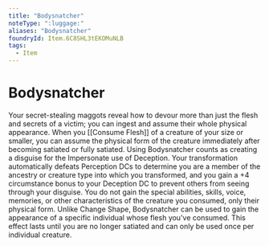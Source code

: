 ```yaml
---
title: "Bodysnatcher"
noteType: ":luggage:"
aliases: "Bodysnatcher"
foundryId: Item.6C8SHL3tEKOMuNLB
tags:
  - Item
---
```


# Bodysnatcher

Your secret-stealing maggots reveal how to devour more than just the flesh and secrets of a victim; you can ingest and assume their whole physical appearance. When you [[Consume Flesh]] of a creature of your size or smaller, you can assume the physical form of the creature immediately after becoming satiated or fully satiated. Using Bodysnatcher counts as creating a disguise for the Impersonate use of Deception. Your transformation automatically defeats Perception DCs to determine you are a member of the ancestry or creature type into which you transformed, and you gain a +4 circumstance bonus to your Deception DC to prevent others from seeing through your disguise. You do not gain the special abilities, skills, voice, memories, or other characteristics of the creature you consumed, only their physical form. Unlike Change Shape, Bodysnatcher can be used to gain the appearance of a specific individual whose flesh you've consumed. This effect lasts until you are no longer satiated and can only be used once per individual creature.
